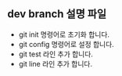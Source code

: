 ## dev branch 설명 파일
 * git init 명령어로 초기화 합니다.
 * git config 명령어로 설정 합니다.
 * git test 라인 추가 합니다.
 * git line 라인 추가 합니다.
